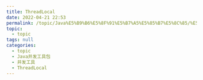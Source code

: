 ```yaml
---
title: ThreadLocal
date: 2022-04-21 22:53
permalink: /topic/Java%E5%B9%B6%E5%8F%91%E5%B7%A5%E5%85%B7%E5%8C%85/%E5%B9%B6%E5%8F%91%E5%B7%A5%E5%85%B7/ThreadLocal
topic: 
  - topic
tags: null
categories: 
  - topic
  - Java并发工具包
  - 并发工具
  - ThreadLocal
---
```

　　‍
